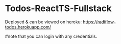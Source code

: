 # Todos-ReactTS-Fullstack

Deployed & can be viewed on heroku:
https://radiflow-todos.herokuapp.com/

#note that you can login with any credentials.

